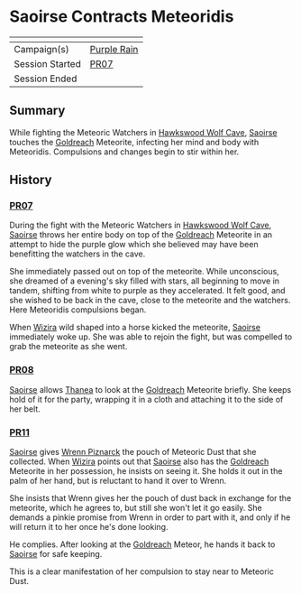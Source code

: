 # Saoirse Contracts Meteoridis

| []() | |
| --- | --- |
| Campaign(s) | [Purple Rain](../purple-rain.md) |
| Session Started | [PR07](../sessions/PR07.md) |
| Session Ended | |

## Summary

While fighting the Meteoric Watchers in [Hawkswood Wolf Cave](../../../astarus/civilisations/kingdom-of-astor/settlements/goldreach/places/hawkswood-wolf-cave.md), [Saoirse](../../../astarus/people/saoirse.md) touches the [Goldreach](../../../astarus/civilisations/kingdom-of-astor/settlements/goldreach/README.md) Meteorite, infecting her mind and body with Meteoridis. Compulsions and changes begin to stir within her.

## History

### [PR07](../sessions/PR07.md)

During the fight with the Meteoric Watchers in [Hawkswood Wolf Cave](../../../astarus/civilisations/kingdom-of-astor/settlements/goldreach/places/hawkswood-wolf-cave.md), [Saoirse](../../../astarus/people/saoirse.md) throws her entire body on top of the [Goldreach](../../../astarus/civilisations/kingdom-of-astor/settlements/goldreach/README.md) Meteorite in an attempt to hide the purple glow which she believed may have been benefitting the watchers in the cave.

She immediately passed out on top of the meteorite. While unconscious, she dreamed of a evening's sky filled with stars, all beginning to move in tandem, shifting from white to purple as they accelerated. It felt good, and she wished to be back in the cave, close to the meteorite and the watchers. Here Meteoridis compulsions began.

When [Wizira](../../../astarus/people/wizira.md) wild shaped into a horse kicked the meteorite, [Saoirse](../../../astarus/people/saoirse.md) immediately woke up. She was able to rejoin the fight, but was compelled to grab the meteorite as she went.

### [PR08](../sessions/PR08.md)

[Saoirse](../../../astarus/people/saoirse.md) allows [Thanea](../../../astarus/people/thanea.md) to look at the [Goldreach](../../../astarus/civilisations/kingdom-of-astor/settlements/goldreach/README.md) Meteorite briefly. She keeps hold of it for the party, wrapping it in a cloth and attaching it to the side of her belt.

### [PR11](../sessions/PR11.md)

[Saoirse](../../../astarus/people/saoirse.md) gives [Wrenn Piznarck](../../../astarus/people/wrenn-piznarck.md) the pouch of Meteoric Dust that she collected. When [Wizira](../../../astarus/people/wizira.md) points out that [Saoirse](../../../astarus/people/saoirse.md) also has the [Goldreach](../../../astarus/civilisations/kingdom-of-astor/settlements/goldreach/README.md) Meteorite in her possession, he insists on seeing it. She holds it out in the palm of her hand, but is reluctant to hand it over to Wrenn.

She insists that Wrenn gives her the pouch of dust back in exchange for the meteorite, which he agrees to, but still she won't let it go easily. She demands a pinkie promise from Wrenn in order to part with it, and only if he will return it to her once he's done looking.

He complies. After looking at the [Goldreach](../../../astarus/civilisations/kingdom-of-astor/settlements/goldreach/README.md) Meteor, he hands it back to [Saoirse](../../../astarus/people/saoirse.md) for safe keeping.

This is a clear manifestation of her compulsion to stay near to Meteoric Dust.
